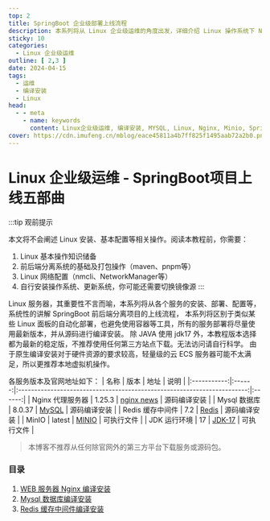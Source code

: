 ```yaml
---
top: 2
title: SpringBoot 企业级部署上线流程
description: 本系列将从 Linux 企业级运维的角度出发，详细介绍 Linux 操作系统下 Nginx + JAVA + MYSQL + Redis + Minio 的安装部署，主要使用编译安装。
sticky: 10
categories:
  - Linux 企业级运维
outline: [ 2,3 ]
date: 2024-04-15
tags:
  - 运维
  - 编译安装
  - Linux
head:
  - - meta
    - name: keywords
      content: Linux企业级运维, 编译安装, MYSQL, Linux, Nginx, Minio, SpringBoot, Redis
cover: https://cdn.imufeng.cn/mblog/eace45811a4b7ff825f1495aab72a2b0.png
---
```


# Linux 企业级运维 - SpringBoot项目上线五部曲

:::tip 观前提示

本文将不会阐述 Linux 安装、基本配置等相关操作。阅读本教程前，你需要：

1. Linux 基本操作知识储备
2. 前后端分离系统的基础及打包操作（maven、pnpm等）
3. Linux 网络配置（nmcli、NetworkManager等）
4. 自行安装操作系统、更新系统，你可能还需要切换镜像源
:::

Linux 服务器，其重要性不言而喻，本系列将从各个服务的安装、部署、配置等，系统性的讲解 SpringBoot 前后端分离项目的上线流程，
本系列将区别于类似某些 Linux 面板的自动化部署，也避免使用容器等工具，所有的服务部署将尽量使用最新版本，并从源码进行编译安装。 
除 JAVA 使用 jdk17 外，本教程版本选择都为最新的稳定版，不推荐使用任何第三方站点下载。无法访问请自行科学。
由于原生编译安装对于硬件资源的要求较高，轻量级的云 ECS 服务器可能不太满足，所以更推荐本地虚拟机操作。

各服务版本及官网地址如下：
|     名称      |   版本   |                                   地址                                    |   说明   |
|:-----------:|:------:|:-----------------------------------------------------------------------:|:------:|
| Nginx 代理服务器 | 1.25.3 |                    [nginx news](https://nginx.org/)                     | 源码编译安装 |
|  Mysql 数据库  | 8.0.37 |                   [MySQL](https://www.mysql.com/cn/)                    | 源码编译安装 |
| Redis 缓存中间件 |  7.2   |                       [Redis](https://redis.io/)                        | 源码编译安装 |
|    MinIO    | latest |                   [MINIO](https://www.minio.org.cn/)                    | 可执行文件  |
|  JDK 运行环境   |   17   | [JDK-17](https://www.oracle.com/cn/java/technologies/downloads/#java17) | 可执行文件  |

> 本博客不推荐从任何除官网外的第三方平台下载服务或源码包。

### 目录

1. [WEB 服务器 Nginx 编译安装](./nginx.md)
2. [Mysql 数据库编译安装](./mysql.md)
3. [Redis 缓存中间件编译安装](./redis.md)
